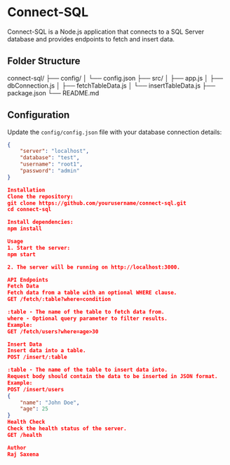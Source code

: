 # Connect-SQL

Connect-SQL is a Node.js application that connects to a SQL Server database and provides endpoints to fetch and insert data.

## Folder Structure
connect-sql/ ├── config/ │ └── config.json ├── src/ │ ├── app.js │ ├── dbConnection.js │ ├── fetchTableData.js │ └── insertTableData.js ├── package.json └── README.md

## Configuration

Update the `config/config.json` file with your database connection details:

```json
{
    "server": "localhost",
    "database": "test",
    "username": "root1",
    "password": "admin"
}

Installation
Clone the repository:
git clone https://github.com/yourusername/connect-sql.git
cd connect-sql

Install dependencies:
npm install

Usage
1. Start the server:
npm start

2. The server will be running on http://localhost:3000.

API Endpoints
Fetch Data
Fetch data from a table with an optional WHERE clause.
GET /fetch/:table?where=condition

:table - The name of the table to fetch data from.
where - Optional query parameter to filter results.
Example:
GET /fetch/users?where=age>30

Insert Data
Insert data into a table.
POST /insert/:table

:table - The name of the table to insert data into.
Request body should contain the data to be inserted in JSON format.
Example:
POST /insert/users
{
    "name": "John Doe",
    "age": 25
}
Health Check
Check the health status of the server.
GET /health

Author
Raj Saxena

```